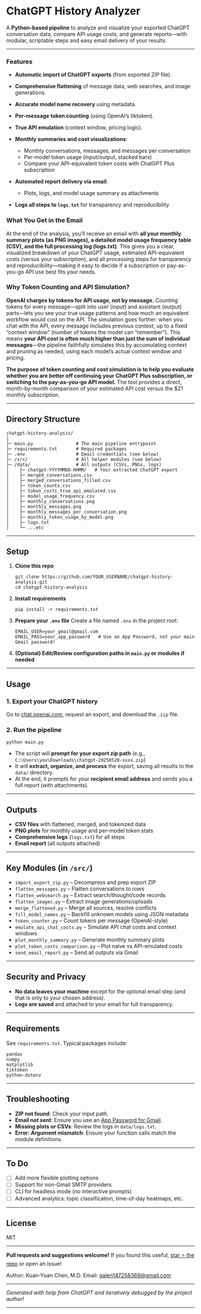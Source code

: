 # ChatGPT History Analyzer

A **Python-based pipeline** to analyze and visualize your exported ChatGPT conversation data, compare API usage costs, and generate reports—with modular, scriptable steps and easy email delivery of your results.

---

### Features

* **Automatic import of ChatGPT exports** (from exported ZIP file).
* **Comprehensive flattening** of message data, web searches, and image generations.
* **Accurate model name recovery** using metadata.
* **Per-message token counting** (using OpenAI’s tiktoken).
* **True API emulation** (context window, pricing logic).
* **Monthly summaries and cost visualizations**:

  * Monthly conversations, messages, and messages per conversation
  * Per-model token usage (input/output, stacked bars)
  * Compare your API-equivalent token costs with ChatGPT Plus subscription
* **Automated report delivery via email**:

  * Plots, logs, and model usage summary as attachments
* **Logs all steps to `logs.txt`** for transparency and reproducibility
### What You Get in the Email

At the end of the analysis, you’ll receive an email with **all your monthly summary plots (as PNG images), a detailed model usage frequency table (CSV), and the full processing log (logs.txt)**. This gives you a clear, visualized breakdown of your ChatGPT usage, estimated API-equivalent costs (versus your subscription), and all processing steps for transparency and reproducibility—making it easy to decide if a subscription or pay-as-you-go API use best fits your needs.

### Why Token Counting and API Simulation?

**OpenAI charges by tokens for API usage, not by message.** Counting tokens for every message—split into user (input) and assistant (output) parts—lets you see your true usage patterns and how much an equivalent workflow would cost on the API. The simulation goes further: when you chat with the API, every message includes previous context, up to a fixed “context window” (number of tokens the model can “remember”). This means **your API cost is often much higher than just the sum of individual messages**—the pipeline faithfully simulates this by accumulating context and pruning as needed, using each model’s actual context window and pricing.

**The purpose of token counting and cost simulation is to help you evaluate whether you are better off continuing your ChatGPT Plus subscription, or switching to the pay-as-you-go API model.** The tool provides a direct, month-by-month comparison of your estimated API cost versus the \$21 monthly subscription.


---

## Directory Structure

```
chatgpt-history-analysis/
│
├─ main.py                # The main pipeline entrypoint
├─ requirements.txt       # Required packages
├─ .env                   # Email credentials (see below)
├─ /src/                  # All helper modules (see below)
├─ /data/                 # All outputs (CSVs, PNGs, logs)
│    ├─ chatgpt-YYYYMMDD-HHMM/   # Your extracted ChatGPT export
│    ├─ merged_conversations.csv
│    ├─ merged_conversations_filled.csv
│    ├─ token_counts.csv
│    ├─ token_costs_true_api_emulated.csv
│    ├─ model_usage_frequency.csv
│    ├─ monthly_conversations.png
│    ├─ monthly_messages.png
│    ├─ monthly_messages_per_conversation.png
│    ├─ monthly_token_usage_by_model.png
│    ├─ logs.txt
│    └─ ...etc
```

---

## Setup

1. **Clone this repo**

   ```
   git clone https://github.com/YOUR_USERNAME/chatgpt-history-analysis.git
   cd chatgpt-history-analysis
   ```

2. **Install requirements**

   ```
   pip install -r requirements.txt
   ```

3. **Prepare your `.env` file**
   Create a file named `.env` in the project root:

   ```
   EMAIL_USER=your_gmail@gmail.com
   EMAIL_PASS=your_app_password   # Use an App Password, not your main Gmail password!
   ```

4. **(Optional) Edit/Review configuration paths in `main.py` or modules if needed**

---

## Usage

### 1. **Export your ChatGPT history**

Go to [chat.openai.com](https://chat.openai.com), request an export, and download the `.zip` file.

### 2. **Run the pipeline**

```
python main.py
```

* The script will **prompt for your export zip path** (e.g., `C:\Users\you\Downloads\chatgpt-20250528-xxxx.zip`)
* It will **extract, organize, and process** the export, saving all results to the `data/` directory.
* At the end, it prompts for your **recipient email address** and sends you a full report (with attachments).

---

## Outputs

* **CSV files** with flattened, merged, and tokenized data
* **PNG plots** for monthly usage and per-model token stats
* **Comprehensive logs** (`logs.txt`) for all steps
* **Email report** (all outputs attached)

---

## Key Modules (in `/src/`)

* `import_export_zip.py` – Decompress and prep export ZIP
* `flatten_messages.py` – Flatten conversations to rows
* `flatten_websearch.py` – Extract search/thought/code records
* `flatten_images.py` – Extract image generations/uploads
* `merge_flattened.py` – Merge all sources, resolve conflicts
* `fill_model_names.py` – Backfill unknown models using JSON metadata
* `token_counter.py` – Count tokens per message (OpenAI-style)
* `emulate_api_chat_costs.py` – Simulate API chat costs and context windows
* `plot_monthly_summary.py` – Generate monthly summary plots
* `plot_token_costs_comparison.py` – Plot naive vs API-emulated costs
* `send_email_report.py` – Send all outputs via Gmail

---

## Security and Privacy

* **No data leaves your machine** except for the optional email step (and that is only to your chosen address).
* **Logs are saved** and attached to your email for full transparency.

---

## Requirements

See `requirements.txt`. Typical packages include:

```
pandas
numpy
matplotlib
tiktoken
python-dotenv
```

---

## Troubleshooting

* **ZIP not found**: Check your input path.
* **Email not sent**: Ensure you use an [App Password for Gmail](https://support.google.com/accounts/answer/185833?hl=en).
* **Missing plots or CSVs**: Review the logs in `data/logs.txt`.
* **Error: Argument mismatch**: Ensure your function calls match the module definitions.

---

## To Do

* [ ] Add more flexible plotting options
* [ ] Support for non-Gmail SMTP providers
* [ ] CLI for headless mode (no interactive prompts)
* [ ] Advanced analytics: topic classification, time-of-day heatmaps, etc.

---

## License

MIT

---

**Pull requests and suggestions welcome!**
If you found this useful, [star ⭐️ the repo](#) or open an issue!

Author: Kuan-Yuan Chen, M.D.
Email: galen147258369@gmail.com

---

*Generated with help from ChatGPT and iteratively debugged by the project author!*

---


